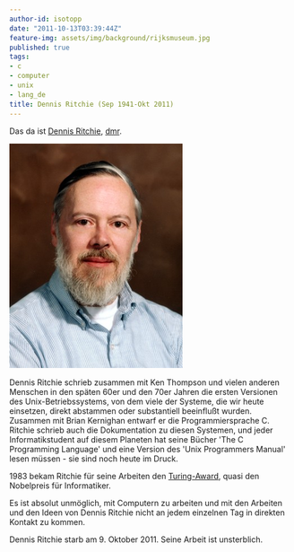 ```yaml
---
author-id: isotopp
date: "2011-10-13T03:39:44Z"
feature-img: assets/img/background/rijksmuseum.jpg
published: true
tags:
- c
- computer
- unix
- lang_de
title: Dennis Ritchie (Sep 1941-Okt 2011)
---
```

Das da ist 
[Dennis Ritchie](http://en.wikipedia.org/wiki/Dennis_Ritchie),
[dmr](http://cm.bell-labs.com/who/dmr/).

![Dennis Ritchie](/uploads/dennis_ritchie.jpg)

Dennis Ritchie schrieb zusammen mit Ken Thompson und vielen anderen Menschen
in den späten 60er und den 70er Jahren die ersten Versionen des
Unix-Betriebssystems, von dem viele der Systeme, die wir heute einsetzen,
direkt abstammen oder substantiell beeinflußt wurden. Zusammen mit Brian
Kernighan entwarf er die Programmiersprache C. Ritchie schrieb auch die
Dokumentation zu diesen Systemen, und jeder Informatikstudent auf diesem
Planeten hat seine Bücher 'The C Programming Language' und eine Version des
'Unix Programmers Manual' lesen müssen - sie sind noch heute im Druck.

1983 bekam Ritchie für seine Arbeiten den
[Turing-Award](http://awards.acm.org/images/awards/140/articles/2898606.pdf),
quasi den Nobelpreis für Informatiker.

Es ist absolut unmöglich, mit Computern zu arbeiten und mit den Arbeiten und
den Ideen von Dennis Ritchie nicht an jedem einzelnen Tag in direkten
Kontakt zu kommen.

Dennis Ritchie starb am 9. Oktober 2011. Seine Arbeit ist unsterblich.
